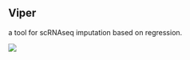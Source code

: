 ## Viper
a tool for scRNAseq imputation based on regression.

![](https://github.com/zhukuixi/RainyNight/blob/master/PaperReading/singleCell/image//viper.png)
